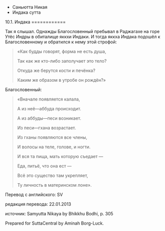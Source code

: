 









* Саньютта Никая
* Индака сутта


10\.1\. Индака
\=\=\=\=\=\=\=\=\=\=\=\=



Так я слышал\. Однажды Благословенный пребывал в Раджагахе на горе Утёс Индры в обиталище яккхи Индаки\. И тогда яккха Индака подошёл к Благословенному и обратился к нему этой строфой:



> «Как будды говорят, форма не есть душа,  
> 
> Так как же кто\-либо заполучает это тело?  
> 
> Откуда же берутся кости и печёнка?  
> 
> Каким же образом в утробе он рождён?»


Благословенный:

> «Вначале появляется калала,  
> 
> А из неё—аббуда происходит\.  
> 
> А из аббуды—песи возникает\.  
> 
> Из песи—гхана возрастает\.  
> 
> Из гханы появляются все члены,  
> 
> И волосы на теле, голове, и ногти\.  
> 
>   
> 
> И вся та пища, мать которую съедает —  
> 
> Еда, питьё, что она ест —  
> 
> Всё это существо там укрепляет,  
> 
> Ту личность в материнском лоне»\.



Перевод с английского: SV


редакция перевода: 22\.01\.2013


источник: Samyutta Nikaya by Bhikkhu Bodhi, p\. 305


Prepared for SuttaCentral by Aminah Borg\-Luck\.






